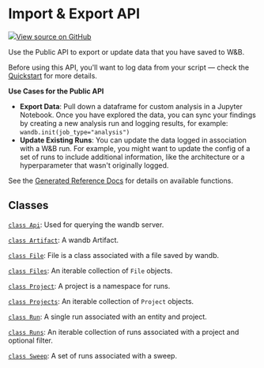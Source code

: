# Import & Export API

[![](https://www.tensorflow.org/images/GitHub-Mark-32px.png)View source on GitHub](https://www.github.com/wandb/client/tree/v0.10.32/wandb/__init__.py)

Use the Public API to export or update data that you have saved to W&B.

Before using this API, you'll want to log data from your script — check the [Quickstart](https://docs.wandb.ai/quickstart) for more details.

**Use Cases for the Public API**

* **Export Data**: Pull down a dataframe for custom analysis in a Jupyter Notebook. Once you have explored the data, you can sync your findings by creating a new analysis run and logging results, for example: `wandb.init(job_type="analysis")`
* **Update Existing Runs**: You can update the data logged in association with a W&B run. For example, you might want to update the config of a set of runs to include additional information, like the architecture or a hyperparameter that wasn't originally logged.

See the [Generated Reference Docs](https://docs.wandb.ai/ref) for details on available functions.

## Classes

[`class Api`](api.md): Used for querying the wandb server.

[`class Artifact`](artifact.md): A wandb Artifact.

[`class File`](file.md): File is a class associated with a file saved by wandb.

[`class Files`](files.md): An iterable collection of `File` objects.

[`class Project`](project.md): A project is a namespace for runs.

[`class Projects`](projects.md): An iterable collection of `Project` objects.

[`class Run`](run.md): A single run associated with an entity and project.

[`class Runs`](runs.md): An iterable collection of runs associated with a project and optional filter.

[`class Sweep`](sweep.md): A set of runs associated with a sweep.

